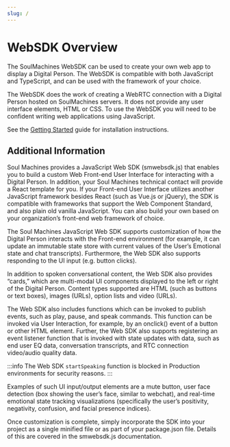 ```yaml
---
slug: /
---
```


# WebSDK Overview

The SoulMachines WebSDK can be used to create your own web app to display a Digital Person. The WebSDK is compatible with both JavaScript and TypeScript, and can be used with the framework of your choice.

The WebSDK does the work of creating a WebRTC connection with a Digital Person hosted on SoulMachines servers. It does not provide any user interface elements, HTML or CSS. To use the WebSDK you will need to be confident writing web applications using JavaScript.

See the [Getting Started](getting-started.md) guide for installation instructions.

##  Additional Information

Soul Machines provides a JavaScript Web SDK (smwebsdk.js) that enables you to build a custom Web Front-end User Interface for interacting with a Digital Person. In addition, your Soul Machines technical contact will provide a React template for you. If your Front-end User Interface utilizes another JavaScript framework besides React (such as Vue.js or jQuery), the SDK is compatible with frameworks that support the Web Component Standard, and also plain old vanilla JavaScript.
You can also build your own based on your organization’s front-end web framework of choice.

The Soul Machines JavaScript Web SDK supports customization of how the Digital Person interacts with the Front-end environment (for example, it can update an immutable state store with current values of the User’s Emotional state and chat transcripts). Furthermore, the Web SDK also supports responding to the UI input (e.g. button clicks).

In addition to spoken conversational content, the Web SDK also provides “cards,” which are multi-modal UI components displayed to the left or right of the Digital Person. Content types supported are HTML (such as buttons or text boxes), images (URLs), option lists and video (URLs).

The Web SDK also includes functions which can be invoked to publish events, such as play, pause, and speak commands. This function can be invoked via User Interaction, for example, by an onclick() event of a button or other HTML element. Further, the Web SDK also supports registering an event listener function that is invoked with state updates with data, such as end user EQ data, conversation transcripts, and RTC connection video/audio quality data.

:::info
The Web SDK `startSpeaking` function is blocked in Production environments for security reasons.
:::

Examples of such UI input/output elements are a mute button, user face detection (box showing the user’s face, similar to webchat), and real-time emotional state tracking visualizations (specifically the user’s positivity, negativity, confusion, and facial presence indices).

Once customization is complete, simply incorporate the SDK into your project as a single minified file or as part of your package.json file. Details of this are covered in the smwebsdk.js documentation.
